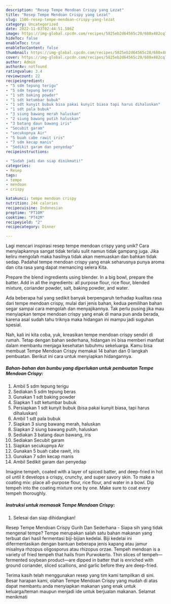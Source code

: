 ```yaml
---
description: "Resep Tempe Mendoan Crispy yang Lezat"
title: "Resep Tempe Mendoan Crispy yang Lezat"
slug: 1586-resep-tempe-mendoan-crispy-yang-lezat
category: Uncategorized
date: 2022-11-03T02:44:51.586Z
image: https://img-global.cpcdn.com/recipes/5825eb2d64565c28/680x482cq70/tempe-mendoan-crispy-foto-resep-utama.jpg
hideToc: false
enableToc: true
enableTocContent: false
thumbnail: https://img-global.cpcdn.com/recipes/5825eb2d64565c28/680x482cq70/tempe-mendoan-crispy-foto-resep-utama.jpg
cover: https://img-global.cpcdn.com/recipes/5825eb2d64565c28/680x482cq70/tempe-mendoan-crispy-foto-resep-utama.jpg
author: Admin
authorAv: notfound
ratingvalue: 3.4
reviewcount: 22
recipeingredient:
- "5 sdm tepung terigu"
- "5 sdm tepung beras"
- "1 sdt baking powder"
- "1 sdt ketumbar bubuk"
- "1 sdt kunyit bubuk bisa pakai kunyit biasa tapi harus dihaluskan"
- "1 sdt pala bubuk"
- "3 siung bawang merah haluskan"
- "2 siung bawang putih haluskan"
- "3 batang daun bawang iris"
- "Secubit garam"
- "secukupnya Air"
- "5 buah cabe rawit iris"
- "7 sdm kecap manis"
- "Sedikit garam dan penyedap"
recipeinstructions:

- "Sudah jadi dan siap dinikmati!"
categories:
- Resep
tags:
- tempe
- mendoan
- crispy

katakunci: tempe mendoan crispy 
nutrition: 244 calories
recipecuisine: Indonesian
preptime: "PT10M"
cooktime: "PT42M"
recipeyield: "2"
recipecategory: Dinner

---
```





Lagi mencari inspirasi resep tempe mendoan crispy yang unik? Cara menyiapkannya sangat tidak terlalu sulit namun tidak gampang juga. Jika keliru mengolah maka hasilnya tidak akan memuaskan dan bahkan tidak sedap. Padahal tempe mendoan crispy yang enak seharusnya punya aroma dan cita rasa yang dapat memancing selera Kita.





Prepare the blend ingredients using blender. In a big bowl, prepare the batter. Add in all the ingredients: all purpose flour, rice flour, blended mixture, coriander powder, salt, baking powder, and water.

Ada beberapa hal yang sedikit banyak berpengaruh terhadap kualitas rasa dari tempe mendoan crispy, mulai dari jenis bahan, kedua pemilihan bahan segar sampai cara mengolah dan menyajikannya. Tak perlu pusing jika mau menyiapkan tempe mendoan crispy yang enak di mana pun anda berada, karena asal sudah tahu triknya maka hidangan ini mampu jadi suguhan spesial.






Nah, kali ini kita coba, yuk, kreasikan tempe mendoan crispy sendiri di rumah. Tetap dengan bahan sederhana, hidangan ini bisa memberi manfaat dalam membantu menjaga kesehatan tubuhmu sekeluarga. Kamu bisa membuat Tempe Mendoan Crispy memakai 14 bahan dan 0 langkah pembuatan. Berikut ini cara untuk menyiapkan hidangannya.

<!--inarticleads1-->

##### Bahan-bahan dan bumbu yang diperlukan untuk pembuatan Tempe Mendoan Crispy:

1. Ambil 5 sdm tepung terigu
1. Sediakan 5 sdm tepung beras
1. Gunakan 1 sdt baking powder
1. Siapkan 1 sdt ketumbar bubuk
1. Persiapkan 1 sdt kunyit bubuk (bisa pakai kunyit biasa, tapi harus dihaluskan)
1. Ambil 1 sdt pala bubuk
1. Siapkan 3 siung bawang merah, haluskan
1. Siapkan 2 siung bawang putih, haluskan
1. Sediakan 3 batang daun bawang, iris
1. Sediakan Secubit garam
1. Siapkan secukupnya Air
1. Gunakan 5 buah cabe rawit, iris
1. Gunakan 7 sdm kecap manis
1. Ambil Sedikit garam dan penyedap


Imagine tempeh, coated with a layer of spiced batter, and deep-fried in hot oil until it develops a crispy, crunchy, and super savory skin. To make a coating mix: place all-purpose flour, rice flour, and water in a bowl. Dip tempeh into the coating mixture one by one. Make sure to coat every tempeh thoroughly. 

<!--inarticleads2-->

##### Instruksi untuk memasak Tempe Mendoan Crispy:


1. Selesai dan siap dihidangkan!

Resep Tempe Mendoan Crispy Gurih Dan Sederhana - Siapa sih yang tidak mengenal tempe? Tempe merupakan salah satu bahan makanan yang terbuat dari hasil fermentasi biji-bijian kedelai. Biji kedelai ini difermentasikan dengan bantuan beberapa jenis kapang atau jamur misalnya rhzopus oligosporus atau rhizopus orzae. Tempeh mendoan is a variety of fried tempeh that hails from Purwokerto. Thin slices of tempeh—fermented soybean product—are dipped in batter that is enriched with ground coriander, sliced scallions, and garlic before they are deep-fried. 

Terima kasih telah menggunakan resep yang tim kami tampilkan di sini. Besar harapan kami, olahan Tempe Mendoan Crispy yang mudah di atas dapat membantu anda menyiapkan makanan yang enak untuk keluarga/teman maupun menjadi ide untuk berjualan makanan. Selamat menikmati
